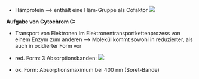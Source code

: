 - Hämprotein --> enthält eine Häm-Gruppe als Cofaktor
![](Pasted%20image%2020241024094421.png)

**Aufgabe von Cytochrom C:**
- Transport von Elektronen im Elektronentransportkettenprozess von einem Enzym zum anderen 
--> Molekül kommt sowohl in reduzierter, als auch in oxidierter Form vor

- red. Form: 3 Absorptionsbanden:
![](Pasted%20image%2020241029103938.png)


- ox. Form: Absorptionsmaximum bei 400 nm (Soret-Bande)